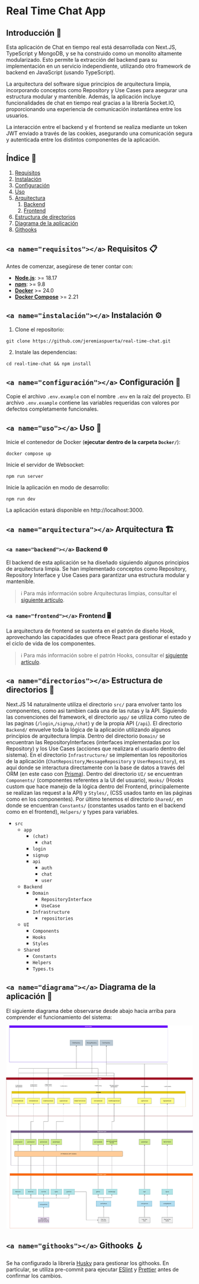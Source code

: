 # Real Time Chat App

## Introducción 🚀

Esta aplicación de Chat en tiempo real está desarrollada con Next.JS, TypeScript y MongoDB, y se ha construido como un monolito altamente modularizado. Esto permite la extracción del backend para su implementación en un servicio independiente, utilizando otro framework de backend en JavaScript (usando TypeScript).

La arquitectura del software sigue principios de arquitectura limpia, incorporando conceptos como Repository y Use Cases para asegurar una estructura modular y mantenible. Además, la aplicación incluye funcionalidades de chat en tiempo real gracias a la librería Socket.IO, proporcionando una experiencia de comunicación instantánea entre los usuarios.

La interacción entre el backend y el frontend se realiza mediante un token JWT enviado a través de las cookies, asegurando una comunicación segura y autenticada entre los distintos componentes de la aplicación.

## Índice 📖

1. [Requisitos](#requisitos)
2. [Instalación](#instalación)
3. [Configuración](#configuración)
4. [Uso](#uso)
5. [Arquitectura](#arquitectura)
   1. [Backend](#backend)
   2. [Frontend](#frontend)
6. [Estructura de directorios](#directorios)
7. [Diagrama de la aplicación](#diagrama)
8. [Githooks](#githooks)

## `<a name="requisitos"></a>` Requisitos 📋

Antes de comenzar, asegúrese de tener contar con:

- **[Node.js](https://nodejs.org/en)**: >= 18.17
- **[npm](https://www.npmjs.com/)**: >= 9.8
- **[Docker](https://www.docker.com/)** >= 24.0
- **[Docker Compose](https://docs.docker.com/compose/install/)** >= 2.21

## `<a name="instalación"></a>` Instalación ⚙️

1. Clone el repositorio:

```
git clone https://github.com/jeremiaspuerta/real-time-chat.git
```

2. Instale las dependencias:

```
cd real-time-chat && npm install
```

## `<a name="configuración"></a>` Configuración 🔧

Copie el archivo `.env.example` con el nombre `.env` en la raíz del proyecto. El archivo `.env.example` contiene las variables requeridas con valores por defectos completamente funcionales.

## `<a name="uso"></a>` Uso 🚦

Inicie el contenedor de Docker (**ejecutar dentro de la carpeta `Docker/`**):

```
docker compose up
```

Inicie el servidor de Websocket:

```
npm run server
```

Inicie la aplicación en modo de desarrollo:

```
npm run dev
```

La aplicación estará disponible en http://localhost:3000.

## `<a name="arquitectura"></a>` Arquitectura 🏗️

### `<a name="backend"></a>` Backend 🌐

El backend de esta aplicación se ha diseñado siguiendo algunos principios de arquitectura limpia. Se han implementado conceptos como Repository, Repository Interface y Use Cases para garantizar una estructura modular y mantenible.

> ℹ️ Para más información sobre Arquitecturas limpias, consultar el [siguiente artículo](https://blog.cleancoder.com/uncle-bob/2012/08/13/the-clean-architecture.html).

### `<a name="frontend"></a>` Frontend 🖥️

La arquitectura de frontend se sustenta en el patrón de diseño Hook, aprovechando las capacidades que ofrece React para gestionar el estado y el ciclo de vida de los componentes.

> ℹ️ Para más información sobre el patrón Hooks, consultar el [siguiente artículo](https://www.patterns.dev/react/hooks-pattern/).

## `<a name="directorios"></a>` Estructura de directorios 📂

Next.JS 14 naturalmente utiliza el directorio `src/` para envolver tanto los componentes, como asi tambien cada una de las rutas y la API.
Siguiendo las convenciones del framework, el directorio `app/` se utiliza como ruteo de las paginas (`/login`,`/signup`,`/chat`) y de la propia API (`/api`).
El directorio `Backend/` envuelve toda la lógica de la aplicación utilizando algunos principios de arquitectura limpia. Dentro del directorio `Domain/` se encuentran las RepositoryInterfaces (interfaces implementadas por los Repository) y los Use Cases (acciones que realizara el usuario dentro del sistema). En el directorio `Infrastructure/` se implementan los repositorios de la aplicación (`ChatRepository`,`MessageRepository` y `UserRepository`), es aquí donde se interactura directamente con la base de datos a través del ORM (en este caso con [Prisma](https://www.prisma.io/)).
Dentro del directorio `UI/` se encuentran `Components/` (componentes referentes a la UI del usuario), `Hooks/` (Hooks custom que hace manejo de la lógica dentro del Frontend, principalemente se realizan las request a la API) y `Styles/`, (CSS usados tanto en las páginas como en los componentes).
Por último tenemos el directorio `Shared/`, en donde se encuentran `Constants/` (constantes usados tanto en el backend como en el frontend), `Helpers/` y types para variables.

- `src`
  - `app`
    - `(chat)`
      - `chat`
    - `login`
    - `signup`
    - `api`
      - `auth`
      - `chat`
      - `user`
  - `Backend`
    - `Domain`
      - `RepositoryInterface`
      - `UseCase`
    - `Infrastructure`
      - ``repositories``
  - `UI`
    - `Components`
    - `Hooks`
    - `Styles`
  - `Shared`
    - `Constants`
    - `Helpers`
    - ``Types.ts``

## `<a name="diagrama"></a>` Diagrama de la aplicación 🔄

El siguiente diagrama debe observarse desde abajo hacia arriba para comprender el funcionamiento del sistema:

![1704650711034](image/README/1704650711034.png)

## `<a name="githooks"></a>` Githooks 🪝

Se ha configurado la librería [Husky](https://www.npmjs.com/package/husky) para gestionar los githooks. En particular, se utiliza pre-commit para ejecutar [ESlint](https://www.npmjs.com/package/eslint) y [Prettier](https://www.npmjs.com/package/prettier) antes de confirmar los cambios.
